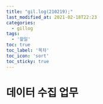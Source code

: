 ```yaml
---
title: "gil.log(210219);"
last_modified_at: 2021-02-18T22:23
categories: 
  - gillog
tags: 
  - '할일'
toc: true
toc_label: '목차'
toc_icon: 'sort'
toc_sticky: true
---
```

# 데이터 수집 업무